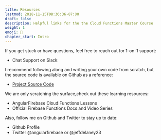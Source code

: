 ```yaml
---
title: Resources
lastmod: 2018-11-15T08:36:36-07:00
draft: false
description: Helpful links for the the Cloud Functions Master Course
weight: 1
emoji: 👶
chapter_start: Intro 
---
```


If you get stuck or have questions, feel free to reach out for 1-on-1 support: 

- Chat Support on Slack


I recommend following along and writing your own code from scratch, but the source code is available on Github as a reference:

- [Project Source Code](https://github.com/codediodeio/cloud-functions-master-course)


We are only scratching the surface,check out these learning resources: 

- AngularFirebase Cloud Functions Lessons 
- Official Firebase Functions Docs and Video Series


Also, follow me on Github and Twitter to stay up to date:

- Github Profile
- Twitter @angularfirebase or @jeffdelaney23
